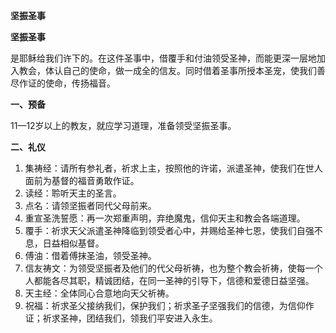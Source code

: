 **坚振圣事**

**坚振圣事**

是耶稣给我们许下的。在这件圣事中，借覆手和付油领受圣神，而能更深一层地加入教会，体认自己的使命，做一成全的信友。同时借着圣事所授本圣宠，使我们善尽作证的使命，传扬福音。

**一、预备**

11—12岁以上的教友，就应学习道理，准备领受坚振圣事。

**二、礼仪**

1. 集祷经：请所有参礼者，祈求上主，按照他的许诺，派遣圣神，使我们在世人面前为基督的福音勇敢作证。
2. 读经：聆听天主的圣言。
3. 点名：请领坚振者同代父母前来。
4. 重宣圣洗誓愿：再一次郑重声明，弃绝魔鬼，信仰天主和教会各端道理。
5. 覆手：祈求天父派遣圣神降临到领受者心中，并赐给圣神七恩，使我们自强不息，日益相似基督。
6. 傅油：借着傅抹圣油，领受圣神。
7. 信友祷文：为领受坚振者及他们的代父母祈祷，也为整个教会祈祷，使每一个人都能各尽其职，精诚团结，在同一圣神的引导下，信德和爱德日益坚强。
8. 天主经：全体同心合意地向天父祈祷。
9. 祝福：祈求圣父接纳我们，保护我们；祈求圣子坚强我们的信德，为信仰作证；祈求圣神，团结我们，领我们平安进入永生。